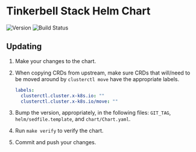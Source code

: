 # **Tinkerbell Stack Helm Chart**
![Version](https://img.shields.io/badge/version-0.2.3-blue)
![Build Status](https://codebuild.us-west-2.amazonaws.com/badges?uuid=eyJlbmNyeXB0ZWREYXRhIjoic0w3TWw2ZDdFblpMMDZtamh2S3RiNmVwbTdRaDVlbmgxWGZkVi9WdGZjMDgvL2J2a1ZGSXJoMVV2dWJlNWZpbjV5Z3k4THRjZ0VyWUlBM0RLTUNWaE4wPSIsIml2UGFyYW1ldGVyU3BlYyI6IllIWGJ1SDFRZm1HM0dnK1giLCJtYXRlcmlhbFNldFNlcmlhbCI6MX0%3D&branch=main)

## Updating

1. Make your changes to the chart.
1. When copying CRDs from upstream, make sure CRDs that will/need to be moved around by `clusterctl move` have the appropriate labels.

    ```yaml
    labels:
      clusterctl.cluster.x-k8s.io: ""
      clusterctl.cluster.x-k8s.io/move: ""
    ```

1. Bump the version, appropriately, in the following files: `GIT_TAG`, `helm/sedfile.template`, and `chart/Chart.yaml`.
1. Run `make verify` to verify the chart.
1. Commit and push your changes.
